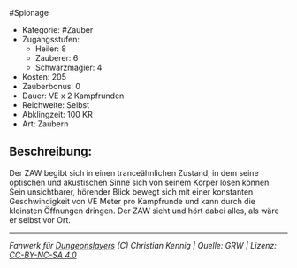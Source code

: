 #Spionage  
- Kategorie: #Zauber  
- Zugangsstufen:  
  - Heiler: 8  
  - Zauberer: 6  
  - Schwarzmagier: 4  
- Kosten: 205  
- Zauberbonus: 0  
- Dauer: VE x 2 Kampfrunden  
- Reichweite: Selbst  
- Abklingzeit: 100 KR  
- Art: Zaubern     

## Beschreibung:
Der ZAW begibt sich in einen tranceähnlichen Zustand, in dem seine optischen und akustischen Sinne sich von seinem Körper lösen können.<br>Sein unsichtbarer, hörender Blick bewegt sich mit einer konstanten Geschwindigkeit von VE Meter pro Kampfrunde und kann durch die kleinsten Öffnungen dringen. Der ZAW sieht und hört dabei alles, als wäre er selbst vor Ort.


___
*Fanwerk für [Dungeonslayers](https://www.dungeonslayers.net/) (C) Christian Kennig | Quelle: GRW | Lizenz: [CC-BY-NC-SA 4.0](https://creativecommons.org/licenses/by-nc-sa/4.0/deed.de)*